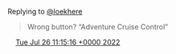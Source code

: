 Replying to [@loekhere](https://twitter.com/loekhere/status/1551150721512480769)

> Wrong button? “Adventure Cruise Control”

<img src="../../media/tweet.ico" width="12" /> [Tue Jul 26 11:15:16 +0000 2022](https://twitter.com/DromerDenker/status/1551888881766785025)